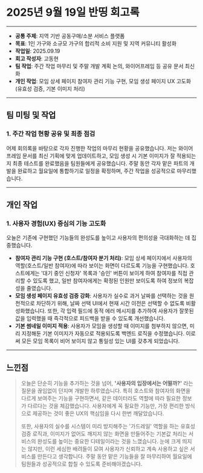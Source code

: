 

# 2025년 9월 19일 반띵 회고록

---
* **공통 주제**: 지역 기반 공동구매/소분 서비스 플랫폼
* **목표**: 1인 가구와 소규모 가구의 합리적 소비 지원 및 지역 커뮤니티 활성화
* **작업일**: 2025.09.19
* **회고 작성자**: 고동현
* **팀 작업**: 주간 작업 마무리 및 주말 개발 계획 논의, 와이어프레임 등 공유 문서 최신화
* **개인 작업**: 모임 상세 페이지 참여자 관리 기능 구현, 모임 생성 페이지 UX 고도화 (유효성 검증, 기본 이미지 처리)

---

## 팀 미팅 및 작업

### 1. 주간 작업 현황 공유 및 최종 점검

어제 회의록을 바탕으로 각자 진행한 작업의 마무리 현황을 공유했습니다. 저는 와이어프레임 문서를 최신 기획에 맞게 업데이트하고, 모임 생성 시 기본 이미지가 잘 적용되는지 최종 테스트를 완료했음을 팀원들에게 공유했습니다. 주말 동안 각자 맡은 파트의 개발을 완료하고 월요일에 통합하기로 일정을 확정하며, 주간 작업을 성공적으로 마무리했습니다.

---

## 개인 작업

### 1. 사용자 경험(UX) 중심의 기능 고도화

오늘은 기존에 구현했던 기능들의 완성도를 높이고 사용자의 편의성을 극대화하는 데 집중했습니다.

* **참여자 관리 기능 구현 (호스트/참여자 분기 처리)**: 모임 상세 페이지에서 사용자의 역할(호스트/일반 참여자)에 따라 보이는 화면이 다르도록 기능을 구현했습니다. 호스트에게는 '대기 중인 신청자' 목록과 '승인' 버튼이 보이게 하여 참여자를 직접 관리할 수 있도록 했고, 일반 참여자에게는 확정된 인원만 보이도록 하여 정보의 복잡성을 줄였습니다.
* **모임 생성 페이지 유효성 검증 강화**: 사용자가 실수로 과거 날짜를 선택하는 것을 원천적으로 차단하기 위해, 날짜 선택 UI에서 현재 시간 이전은 선택할 수 없도록 비활성화했습니다. 또한, 각 입력 필드에 동적 에러 메시지를 추가하여 사용자가 잘못된 값을 입력했을 때 즉각적으로 피드백을 받을 수 있도록 개선했습니다.
* **기본 썸네일 이미지 적용**: 사용자가 모임을 생성할 때 이미지를 첨부하지 않으면, 미리 지정해둔 기본 이미지가 자동으로 적용되도록 백엔드 로직을 수정했습니다. 이로써 모든 모임 목록이 비어 보이지 않고 통일성 있는 UI를 갖추게 되었습니다.

---

## 느낀점

> 오늘은 단순히 기능을 추가하는 것을 넘어, **'사용자의 입장에서는 어떨까?'** 라는 질문을 끊임없이 던지며 개발한 하루였습니다. 특히 호스트와 참여자의 화면을 다르게 보여주는 기능을 구현하면서, 같은 데이터라도 역할에 따라 필요한 정보가 다르다는 것을 체감했습니다. 사용자에게 꼭 필요한 기능만, 가장 편리한 방식으로 제공하는 것이 좋은 UX의 핵심임을 다시 한번 깨달았습니다.
>
> 또한, 사용자의 실수를 시스템이 미리 방지해주는 '가드레일' 역할을 하는 유효성 검증 로직과, 이미지가 없어도 깨지지 않는 화면을 만들어주는 기본값 처리는 서비스의 완성도를 높이는 중요한 디테일이라는 것을 느꼈습니다. 눈에 크게 띄지는 않지만, 이런 세심한 배려들이 모여 사용자가 신뢰하고 계속 사용하고 싶은 서비스를 만든다고 생각합니다. 주말 동안 맡은 기능들을 잘 마무리하여 월요일에 팀원들과 성공적으로 합칠 수 있도록 준비해야겠습니다.
